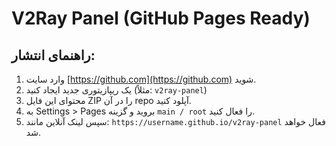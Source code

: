 # V2Ray Panel (GitHub Pages Ready)

## راهنمای انتشار:

1. وارد سایت [https://github.com](https://github.com) شوید.
2. یک ریپازیتوری جدید ایجاد کنید (مثلاً: `v2ray-panel`)
3. محتوای این فایل ZIP را در آن repo آپلود کنید.
4. به Settings > Pages بروید و گزینه `main / root` را فعال کنید.
5. سپس لینک آنلاین مانند: `https://username.github.io/v2ray-panel` فعال خواهد شد.
